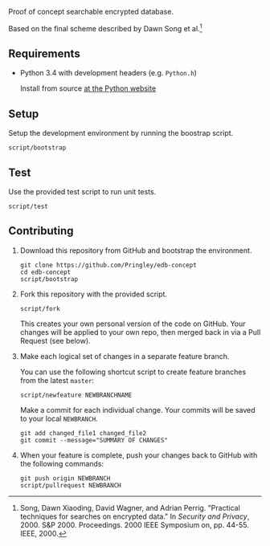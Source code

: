 Proof of concept searchable encrypted database.

Based on the final scheme described by Dawn Song et al.[^song]

[^song]: Song, Dawn Xiaoding, David Wagner, and Adrian Perrig. "Practical
techniques for searches on encrypted data." In *Security and Privacy*, 2000.
S&P 2000.  Proceedings. 2000 IEEE Symposium on, pp. 44-55. IEEE, 2000.

## Requirements

-   Python 3.4 with development headers (e.g. `Python.h`)

    Install from source [at the Python
    website](https://www.python.org/ftp/python/3.4.0/Python-3.4.0.tgz)

## Setup

Setup the development environment by running the boostrap script.

    script/bootstrap

## Test

Use the provided test script to run unit tests.

    script/test

## Contributing

1.  Download this repository from GitHub and bootstrap the environment.

        git clone https://github.com/Pringley/edb-concept
        cd edb-concept
        script/bootstrap

2.  Fork this repository with the provided script.

        script/fork

    This creates your own personal version of the code on GitHub. Your changes
    will be applied to your own repo, then merged back in via a Pull Request
    (see below).

3.  Make each logical set of changes in a separate feature branch.

    You can use the following shortcut script to create feature branches from
    the latest `master`:

        script/newfeature NEWBRANCHNAME

    Make a commit for each individual change. Your commits will be saved to
    your local `NEWBRANCH`.

        git add changed_file1 changed_file2
        git commit --message="SUMMARY OF CHANGES"

4.  When your feature is complete, push your changes back to GitHub with the
    following commands:

        git push origin NEWBRANCH
        script/pullrequest NEWBRANCH
